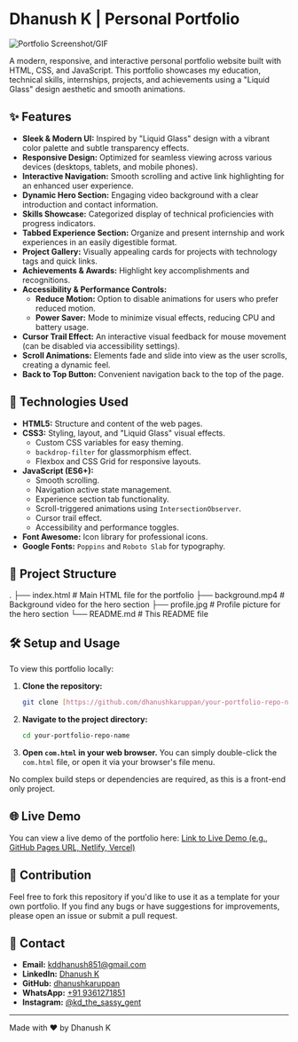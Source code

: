 # Dhanush K | Personal Portfolio

![Portfolio Screenshot/GIF](link-to-a-screenshot-or-gif-of-the-portfolio.gif)

A modern, responsive, and interactive personal portfolio website built with HTML, CSS, and JavaScript. This portfolio showcases my education, technical skills, internships, projects, and achievements using a "Liquid Glass" design aesthetic and smooth animations.

## ✨ Features

* **Sleek & Modern UI:** Inspired by "Liquid Glass" design with a vibrant color palette and subtle transparency effects.
* **Responsive Design:** Optimized for seamless viewing across various devices (desktops, tablets, and mobile phones).
* **Interactive Navigation:** Smooth scrolling and active link highlighting for an enhanced user experience.
* **Dynamic Hero Section:** Engaging video background with a clear introduction and contact information.
* **Skills Showcase:** Categorized display of technical proficiencies with progress indicators.
* **Tabbed Experience Section:** Organize and present internship and work experiences in an easily digestible format.
* **Project Gallery:** Visually appealing cards for projects with technology tags and quick links.
* **Achievements & Awards:** Highlight key accomplishments and recognitions.
* **Accessibility & Performance Controls:**
    * **Reduce Motion:** Option to disable animations for users who prefer reduced motion.
    * **Power Saver:** Mode to minimize visual effects, reducing CPU and battery usage.
* **Cursor Trail Effect:** An interactive visual feedback for mouse movement (can be disabled via accessibility settings).
* **Scroll Animations:** Elements fade and slide into view as the user scrolls, creating a dynamic feel.
* **Back to Top Button:** Convenient navigation back to the top of the page.

## 🚀 Technologies Used

* **HTML5:** Structure and content of the web pages.
* **CSS3:** Styling, layout, and "Liquid Glass" visual effects.
    * Custom CSS variables for easy theming.
    * `backdrop-filter` for glassmorphism effect.
    * Flexbox and CSS Grid for responsive layouts.
* **JavaScript (ES6+):**
    * Smooth scrolling.
    * Navigation active state management.
    * Experience section tab functionality.
    * Scroll-triggered animations using `IntersectionObserver`.
    * Cursor trail effect.
    * Accessibility and performance toggles.
* **Font Awesome:** Icon library for professional icons.
* **Google Fonts:** `Poppins` and `Roboto Slab` for typography.

## 📁 Project Structure
.
├── index.html            # Main HTML file for the portfolio
├── background.mp4      # Background video for the hero section
├── profile.jpg         # Profile picture for the hero section
└── README.md           # This README file

## 🛠️ Setup and Usage

To view this portfolio locally:

1.  **Clone the repository:**
    ```bash
    git clone [https://github.com/dhanushkaruppan/your-portfolio-repo-name.git](https://github.com/dhanushkaruppan/your-portfolio-repo-name.git)
    ```
2.  **Navigate to the project directory:**
    ```bash
    cd your-portfolio-repo-name
    ```
3.  **Open `com.html` in your web browser.**
    You can simply double-click the `com.html` file, or open it via your browser's file menu.

No complex build steps or dependencies are required, as this is a front-end only project.

## 🌐 Live Demo

You can view a live demo of the portfolio here:
[Link to Live Demo (e.g., GitHub Pages URL, Netlify, Vercel)](YOUR_LIVE_DEMO_URL_HERE)

## 🤝 Contribution

Feel free to fork this repository if you'd like to use it as a template for your own portfolio. If you find any bugs or have suggestions for improvements, please open an issue or submit a pull request.

## 📧 Contact

* **Email:** kddhanush851@gmail.com
* **LinkedIn:** [Dhanush K](https://www.linkedin.com/in/kd-dhanush-b9664a26b)
* **GitHub:** [dhanushkaruppan](https://github.com/dhanushkaruppan)
* **WhatsApp:** [+91 9361271851](https://wa.me/919361271851)
* **Instagram:** [@kd_the_sassy_gent](https://www.instagram.com/kd_the_sassy_gent/)

---

Made with ❤️ by Dhanush K
